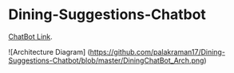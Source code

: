 # Dining-Suggestions-Chatbot

[ChatBot Link](http://yelpbot.s3.amazonaws.com/home.html).

![Architecture Diagram]
(https://github.com/palakraman17/Dining-Suggestions-Chatbot/blob/master/DiningChatBot_Arch.png)
